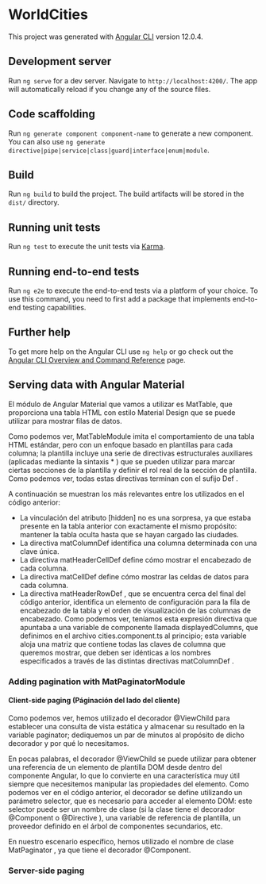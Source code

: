 # WorldCities

This project was generated with [Angular CLI](https://github.com/angular/angular-cli) version 12.0.4.

## Development server

Run `ng serve` for a dev server. Navigate to `http://localhost:4200/`. The app will automatically reload if you change any of the source files.

## Code scaffolding

Run `ng generate component component-name` to generate a new component. You can also use `ng generate directive|pipe|service|class|guard|interface|enum|module`.

## Build

Run `ng build` to build the project. The build artifacts will be stored in the `dist/` directory.

## Running unit tests

Run `ng test` to execute the unit tests via [Karma](https://karma-runner.github.io).

## Running end-to-end tests

Run `ng e2e` to execute the end-to-end tests via a platform of your choice. To use this command, you need to first add a package that implements end-to-end testing capabilities.

## Further help

To get more help on the Angular CLI use `ng help` or go check out the [Angular CLI Overview and Command Reference](https://angular.io/cli) page.


## Serving data with Angular Material
El módulo de Angular Material que vamos a utilizar es MatTable, que proporciona una tabla HTML con estilo Material Design que
se puede utilizar para mostrar filas de datos.

Como podemos ver, MatTableModule imita el comportamiento de una tabla HTML estándar, pero con un enfoque
basado en plantillas para cada columna; la plantilla incluye una serie de directivas estructurales auxiliares (aplicadas
mediante la sintaxis *<directiveName> ) que se pueden utilizar para marcar ciertas secciones de la plantilla y definir el
rol real de la sección de plantilla. Como podemos ver, todas estas directivas terminan con el sufijo Def .

A continuación se muestran los más relevantes entre los utilizados en el código anterior:
* La vinculación del atributo [hidden] no es una sorpresa, ya que estaba presente en la tabla anterior con exactamente
el mismo propósito: mantener la tabla oculta hasta que se hayan cargado las ciudades.
* La directiva matColumnDef identifica una columna determinada con una clave única.
* La directiva matHeaderCellDef define cómo mostrar el encabezado de cada columna.
* La directiva matCellDef define cómo mostrar las celdas de datos para cada columna.
* La directiva matHeaderRowDef , que se encuentra cerca del final del código anterior, identifica un elemento de
configuración para la fila de encabezado de la tabla y el orden de visualización de las columnas de encabezado.
Como podemos ver, teníamos esta expresión directiva que apuntaba a una variable de componente llamada
displayedColumns, que definimos en el archivo cities.component.ts al principio; esta variable aloja una matriz
que contiene todas las claves de columna que queremos mostrar, que deben ser idénticas a los nombres
especificados a través de las distintas directivas matColumnDef .

### Adding pagination with MatPaginatorModule

#### Client-side paging (Páginación del lado del cliente)

Como podemos ver, hemos utilizado el decorador @ViewChild para establecer una consulta de vista estática y almacenar su
resultado en la variable paginator; dediquemos un par de minutos al propósito de dicho decorador y por qué lo necesitamos.

En pocas palabras, el decorador @ViewChild se puede utilizar para obtener una referencia de un elemento de plantilla DOM
desde dentro del componente Angular, lo que lo convierte en una característica muy útil siempre que necesitemos manipular
las propiedades del elemento. Como podemos ver en el código anterior, el decorador se define utilizando un parámetro
selector, que es necesario para acceder al elemento DOM: este selector puede ser un nombre de clase (si la clase tiene el
decorador @Component o @Directive ), una variable de referencia de plantilla, un proveedor definido en el árbol de
componentes secundarios, etc.

En nuestro escenario específico, hemos utilizado el nombre de clase MatPaginator , ya que tiene el decorador @Component.

### Server-side paging


